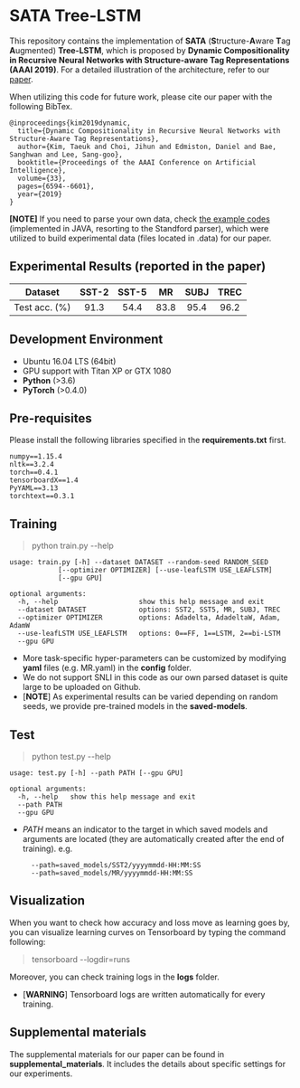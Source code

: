# SATA Tree-LSTM

This repository contains the implementation of 
**SATA** (**S**tructure-**A**ware **T**ag **A**ugmented) **Tree-LSTM**, 
which is proposed by **Dynamic Compositionality in Recursive Neural Networks with Structure-aware Tag Representations (AAAI 2019)**.
For a detailed illustration of the architecture, refer to our [paper](https://aaai.org/ojs/index.php/AAAI/article/view/4628).

When utilizing this code for future work, please cite our paper with the following BibTex.

	@inproceedings{kim2019dynamic,
	  title={Dynamic Compositionality in Recursive Neural Networks with Structure-Aware Tag Representations},
	  author={Kim, Taeuk and Choi, Jihun and Edmiston, Daniel and Bae, Sanghwan and Lee, Sang-goo},
	  booktitle={Proceedings of the AAAI Conference on Artificial Intelligence},
	  volume={33},
	  pages={6594--6601},
	  year={2019}
	}


**\[NOTE\]** If you need to parse your own data, check [the example codes](https://github.com/galsang/parser) (implemented in JAVA, resorting to the Standford parser), which were utilized to build experimental data (files located in .data) for our paper.

## Experimental Results (reported in the paper)

| Dataset        | SST-2      | SST-5      | MR         | SUBJ       | TREC       | 
|:--------------:|:----------:|:----------:|:----------:|:----------:|:----------:|
| Test acc. (%)  | 91.3       | 54.4       | 83.8       | 95.4       | 96.2       |


## Development Environment

- Ubuntu 16.04 LTS (64bit)
- GPU support with Titan XP or GTX 1080
- **Python** (>3.6)
- **PyTorch** (>0.4.0)


## Pre-requisites

Please install the following libraries specified in the **requirements.txt** first.

    numpy==1.15.4
    nltk==3.2.4
    torch==0.4.1
    tensorboardX==1.4
    PyYAML==3.13
    torchtext==0.3.1


## Training

> python train.py --help

	usage: train.py [-h] --dataset DATASET --random-seed RANDOM_SEED
                [--optimizer OPTIMIZER] [--use-leafLSTM USE_LEAFLSTM]
                [--gpu GPU]

    optional arguments:
      -h, --help                    show this help message and exit
      --dataset DATASET             options: SST2, SST5, MR, SUBJ, TREC
      --optimizer OPTIMIZER         options: Adadelta, AdadeltaW, Adam, AdamW
      --use-leafLSTM USE_LEAFLSTM   options: 0==FF, 1==LSTM, 2==bi-LSTM
      --gpu GPU


* More task-specific hyper-parameters can be customized by modifying **yaml** files (e.g. MR.yaml) in the **config** folder.
* We do not support SNLI in this code as our own parsed dataset is quite large to be uploaded on Github.
* \[**NOTE**\] As experimental results can be varied depending on random seeds, we provide pre-trained models in the **saved-models**.


## Test

> python test.py --help

	usage: test.py [-h] --path PATH [--gpu GPU]

    optional arguments:
      -h, --help   show this help message and exit
      --path PATH
      --gpu GPU

- _PATH_ means an indicator to the target in which saved models and arguments are located
(they are automatically created after the end of training). e.g. 
    
        --path=saved_models/SST2/yyyymmdd-HH:MM:SS 
        --path=saved_models/MR/yyyymmdd-HH:MM:SS
    
    
## Visualization
   
When you want to check how accuracy and loss move as learning goes by, 
you can visualize learning curves on Tensorboard by typing the command following:

> tensorboard --logdir=runs

Moreover, you can check training logs in the **logs** folder.

- \[**WARNING**\] Tensorboard logs are written automatically for every training.


## Supplemental materials
   
The supplemental materials for our paper can be found in **supplemental_materials**.
It includes the details about specific settings for our experiments. 
